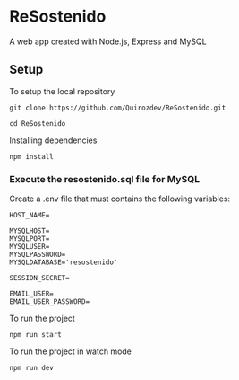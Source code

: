 # ReSostenido

A web app created with Node.js, Express and MySQL

## Setup

To setup the local repository

```
git clone https://github.com/Quirozdev/ReSostenido.git

cd ReSostenido
```

Installing dependencies

```
npm install
```

### Execute the resostenido.sql file for MySQL

Create a .env file that must contains the following variables:

```
HOST_NAME=

MYSQLHOST=
MYSQLPORT=
MYSQLUSER=
MYSQLPASSWORD=
MYSQLDATABASE='resostenido'

SESSION_SECRET=

EMAIL_USER=
EMAIL_USER_PASSWORD=
```

To run the project

```
npm run start
```

To run the project in watch mode

```
npm run dev
```
